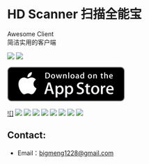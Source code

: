 # HD Scanner 扫描全能宝

Awesome Client   
简洁实用的客户端

![](https://img.shields.io/itunes/v/6443467412.svg) ![](https://img.shields.io/badge/platform-iOS13+-orange.svg)

[![App_Store](./Resource/Download_on_the_App_Store_135x40.svg)](https://apps.apple.com/app/id6443467412)

[![]](./Resource/img_1.jpg)
[![](./Resource/iPhonex_s2.png)](./Resource/img_1.jpg)
[![](./Resource/iPhonex_s3.png)](./Resource/img_1.jpg)
[![](./Resource/iPhonex_s4.png)](./Resource/img_1.jpg)
[![](./Resource/iPhonex_s5.png)](./Resource/img_1.jpg)
[![](./Resource/iPhonex_s6.png)](./Resource/img_1.jpg)
[![](./Resource/iPhonex_s7.png)](./Resource/img_1.jpg)
[![](./Resource/iPhonex_s8.png)](./Resource/img_1.jpg)
[![](./Resource/iPhonex_s9.png)](./Resource/img_1.jpg)

## Contact:
* Email：bigmeng1228@gmail.com
